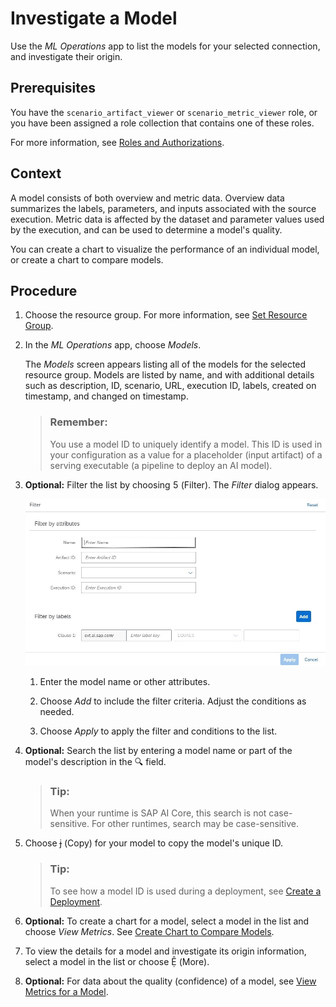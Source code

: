 <!-- loio90d641f9a1f2421cb0a21fae697068ef -->

<link rel="stylesheet" type="text/css" href="css/sap-icons.css"/>

# Investigate a Model

Use the *ML Operations* app to list the models for your selected connection, and investigate their origin.



<a name="loio90d641f9a1f2421cb0a21fae697068ef__prereq_lmh_lrd_jpb"/>

## Prerequisites

You have the `scenario_artifact_viewer` or `scenario_metric_viewer` role, or you have been assigned a role collection that contains one of these roles.

For more information, see [Roles and Authorizations](roles-and-authorizations-4ef8499.md).



<a name="loio90d641f9a1f2421cb0a21fae697068ef__context_qdr_rbd_15b"/>

## Context

A model consists of both overview and metric data. Overview data summarizes the labels, parameters, and inputs associated with the source execution. Metric data is affected by the dataset and parameter values used by the execution, and can be used to determine a model's quality.

You can create a chart to visualize the performance of an individual model, or create a chart to compare models.



<a name="loio90d641f9a1f2421cb0a21fae697068ef__steps_qkj_n3p_5nb"/>

## Procedure

1.  Choose the resource group. For more information, see [Set Resource Group](set-resource-group-0c07728.md#loio0c077289f29d4147921fb07ab0f68b7f).

2.  In the *ML Operations* app, choose *Models*.

    The *Models* screen appears listing all of the models for the selected resource group. Models are listed by name, and with additional details such as description, ID, scenario, URL, execution ID, labels, created on timestamp, and changed on timestamp.

    > ### Remember:  
    > You use a model ID to uniquely identify a model. This ID is used in your configuration as a value for a placeholder \(input artifact\) of a serving executable \(a pipeline to deploy an AI model\).

3.  **Optional:** Filter the list by choosing <span class="SAP-icons"></span> \(Filter\). The *Filter* dialog appears.

    ![Filter by attributes dialog.](images/Image_AIL_MLOps_Model_Filter_fdd840f.jpg)

    1.  Enter the model name or other attributes.

    2.  Choose *Add* to include the filter criteria. Adjust the conditions as needed.

    3.  Choose *Apply* to apply the filter and conditions to the list.


4.  **Optional:** Search the list by entering a model name or part of the model's description in the :mag: field.

    > ### Tip:  
    > When your runtime is SAP AI Core, this search is not case-sensitive. For other runtimes, search may be case-sensitive.

5.  Choose <span class="SAP-icons"></span> \(Copy\) for your model to copy the model's unique ID.

    > ### Tip:  
    > To see how a model ID is used during a deployment, see [Create a Deployment](create-a-deployment-33b34e9.md).

6.  **Optional:** To create a chart for a model, select a model in the list and choose *View Metrics*. See [Create Chart to Compare Models](create-chart-to-compare-models-a943fa7.md).

7.  To view the details for a model and investigate its origin information, select a model in the list or choose <span class="SAP-icons"></span> \(More\).

8.  **Optional:** For data about the quality \(confidence\) of a model, see [View Metrics for a Model](view-metrics-for-a-model-354931f.md).


